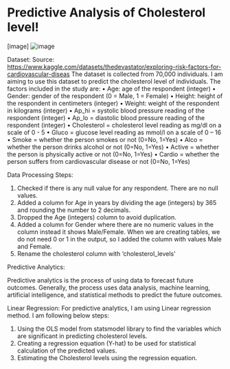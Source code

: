 # Predictive Analysis of Cholesterol level!
[image]
![image](https://github.com/dharakhubchandani/Predictive_Analytics-Cholesterol_levels-/assets/124633398/e682a005-595b-4b15-b3aa-eed12408f3e0)

Dataset: 
Source: https://www.kaggle.com/datasets/thedevastator/exploring-risk-factors-for-cardiovascular-diseas
The dataset is collected from 70,000 individuals. I am aiming to use this dataset to predict the cholesterol level of individuals. The factors included in the study are:
•	Age: age of the respondent (integer)
•	Gender: gender of the respondent (0 = Male, 1 = Female)
•	Height: height of the respondent in centimeters (integer)
•	Weight: weight of the respondent in kilograms (integer)
•	Ap_hi = systolic blood pressure reading of the respondent (integer)
•	Ap_lo = diastolic blood pressure reading of the respondent (integer)
•	Cholesterol = cholesterol level reading as mg/dl on a scale of 0 - 5
•	Gluco = glucose level reading as mmol/l on a scale of 0 – 16
•	Smoke = whether the person smokes or not (0=No, 1=Yes)
•	Alco = whether the person drinks alcohol or not (0=No, 1=Yes)
•	Active = whether the person is physically active or not (0=No, 1=Yes)
•	Cardio = whether the person suffers from cardiovascular disease or not (0=No, 1=Yes)

Data Processing Steps:

1.	Checked if there is any null value for any respondent. There are no null values. 
2.	Added a column for Age in years by dividing the age (integers) by 365 and rounding the number to 2 decimals. 
3.	Dropped the Age (integers) column to avoid duplication. 
4.	Added a column for Gender where there are no numeric values in the column instead it shows Male/Female. When we are creating tables, we do not need 0 or 1 in the output, so I added the column with values Male and Female.
5.	Rename the cholesterol column with ‘cholesterol_levels’

Predictive Analytics: 

Predictive analytics is the process of using data to forecast future outcomes. Generally, the process uses data analysis, machine learning, artificial intelligence, and statistical methods to predict the future outcomes. 

Linear Regression: For predictive analytics, I am using Linear regression method. I am following below steps:
1.	Using the OLS model from statsmodel library to find the variables which are significant in predicting cholesterol levels. 
2.	Creating a regression equation (Y-hat) to be used for statistical calculation of the predicted values. 
3.	Estimating the Cholesterol levels using the regression equation. 



